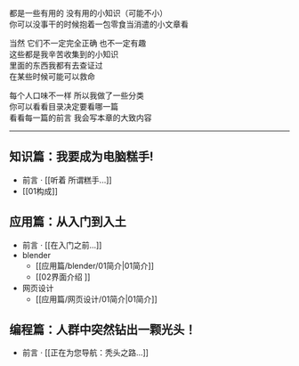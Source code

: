 
都是一些有用的 没有用的小知识（可能不小）  
你可以没事干的时候抱着一包零食当消遣的小文章看  

当然 它们不一定完全正确 也不一定有趣  
这些都是我辛苦收集到的小知识  
里面的东西我都有去查证过  
在某些时候可能可以救命 

每个人口味不一样 所以我做了一些分类  
你可以看看目录决定要看哪一篇  
看看每一篇的前言 我会写本章的大致内容

---
## 知识篇：我要成为电脑糕手!
- 前言 · [[听着 所谓糕手...]]
- [[01构成]]
## 应用篇：从入门到入土
- 前言 · [[在入门之前...]]
- blender
	- [[应用篇/blender/01简介|01简介]] 
	- [[02界面介绍  ]]
- 网页设计
	- [[应用篇/网页设计/01简介|01简介]]
## 编程篇：人群中突然钻出一颗光头！
- 前言 · [[正在为您导航：秃头之路...]]